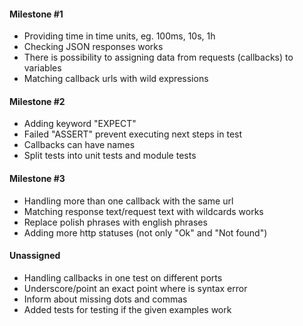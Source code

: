 #### Milestone #1
* Providing time in time units, eg. 100ms, 10s, 1h
* Checking JSON responses works
* There is possibility to assigning data from requests (callbacks) to variables
* Matching callback urls with wild expressions

#### Milestone #2
* Adding keyword "EXPECT"
* Failed "ASSERT" prevent executing next steps in test
* Callbacks can have names
* Split tests into unit tests and module tests

#### Milestone #3
* Handling more than one callback with the same url
* Matching response text/request text with wildcards works
* Replace polish phrases with english phrases
* Adding more http statuses (not only "Ok" and "Not found")

#### Unassigned
* Handling callbacks in one test on different ports
* Underscore/point an exact point where is syntax error
* Inform about missing dots and commas
* Added tests for testing if the given examples work
